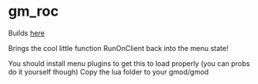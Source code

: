 gm_roc
======

Builds [here](http://build.glua.me/job/gm_roc_win/)


Brings the cool little function RunOnClient back into the menu state!

You should install menu plugins to get this to load properly (you can probs do it yourself though)
Copy the lua folder to your gmod/gmod
